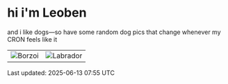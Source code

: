 # hi i'm Leoben

and i like dogs—so have some random dog pics that change whenever my CRON feels like it

|  |  |
|--------|----------|
| ![Borzoi](https://random-dog-vercel.vercel.app/api/random-borzoi?v=1749801328) | ![Labrador](https://random-dog-vercel.vercel.app/api/random-labrador?v=1749801328) |

Last updated: 2025-06-13 07:55 UTC
